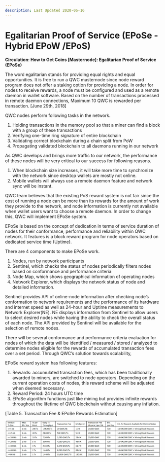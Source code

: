 ```yaml
---
description: Last Updated 2020-06-16
---
```


# Egalitarian Proof of Service \(EPoSe - Hybrid EPoW /EPoS\)

**Circulation: How to Get Coins \[Masternode\]: Egalitarian Proof of Service \(EPoSe\)**

The word egalitarian stands for providing equal rights and equal opportunities. It is free to run a QWC masternode since node reward program does not offer a staking option for providing a node. In order for nodes to receive rewards, a node must be configured and used as a remote daemon in wallet software. Based on the number of transactions processed in remote daemon connections, Maximum 10 QWC is rewarded per transaction. \[June 29th, 2018\]

QWC nodes perform following tasks in the network.

1. Holding transactions in the memory pool so that a miner can find a block with a group of these transactions
2. Verifying one-time ring signature of entire blockchain
3. Validating correct blockchain during a chain split from PoW
4. Propagating validated blockchain to all daemons running in our network

As QWC develops and brings more traffic to our network, the performance of these nodes will be very critical to our success for following reasons.

1. When blockchain size increases, it will take more time to synchronize with the network since desktop wallets are mostly not online.
2. Mobile wallets will always use a remote daemon feature and network sync will be instant.

QWC team believes that the existing PoS reward system is not fair since the cost of running a node can be more than its rewards for the amount of work they provide to the network, and node information is currently not available when wallet users want to choose a remote daemon. In order to change this, QWC will implement EPoSe system.

EPoSe is based on the concept of dedication in terms of service duration of nodes for their conformance, performance and reliability within QWC network. It features is a block reward program for node operators based on dedicated service time \(Uptime\).

There are 4 components to make EPoSe work.

1. Nodes, run by network participants
2. Sentinel, which checks the status of nodes periodically filters nodes based on conformance and performance criteria
3. Node Map, which shows geographical information of operating nodes
4. Network Explorer, which displays the network status of node and detailed information.

Sentinel provides API of online-node information after checking node’s conformation to network requirements and the performance of its hardware and internet speed as well as 24-hour and Uptime measurements to Network Explorer\(NE\). NE displays information from Sentinel to allow users to select desired nodes while having the ability to check the overall status of each node. The API provided by Sentinel will be available for the selection of remote nodes.

There will be several conformance and performance criteria evaluation for nodes of which the data will be identified / measured / stored / analyzed to determine nodes eligible for the rewards of accumulated transaction fees over a set period. Through QWC’s solution towards scalability,

EPoSe reward system has following features:

1. Rewards: accumulated transaction fees, which has been traditionally awarded to miners, are switched to node operators. Depending on the current operation costs of nodes, this reward scheme will be adjusted when deemed necessary.
2. Reward Period: 24 hours UTC time
3. EPoSe algorithm functions just like mining but provides infinite rewards throughout the lifetime of QWC blockchain without causing any inflation.

\[Table 5. Transaction Fee & EPoSe Rewards Estimation\]

![Click to enlarge the table](../../.gitbook/assets/5%20%281%29.png)

